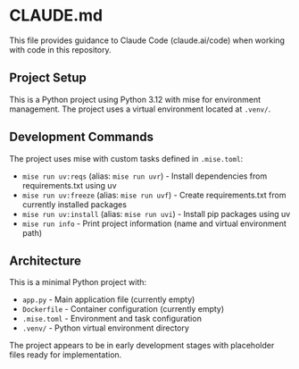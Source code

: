 # CLAUDE.md

This file provides guidance to Claude Code (claude.ai/code) when working with code in this repository.

## Project Setup

This is a Python project using Python 3.12 with mise for environment management. The project uses a virtual environment located at `.venv/`.

## Development Commands

The project uses mise with custom tasks defined in `.mise.toml`:

- `mise run uv:reqs` (alias: `mise run uvr`) - Install dependencies from requirements.txt using uv
- `mise run uv:freeze` (alias: `mise run uvf`) - Create requirements.txt from currently installed packages
- `mise run uv:install` (alias: `mise run uvi`) - Install pip packages using uv
- `mise run info` - Print project information (name and virtual environment path)

## Architecture

This is a minimal Python project with:
- `app.py` - Main application file (currently empty)
- `Dockerfile` - Container configuration (currently empty)
- `.mise.toml` - Environment and task configuration
- `.venv/` - Python virtual environment directory

The project appears to be in early development stages with placeholder files ready for implementation.